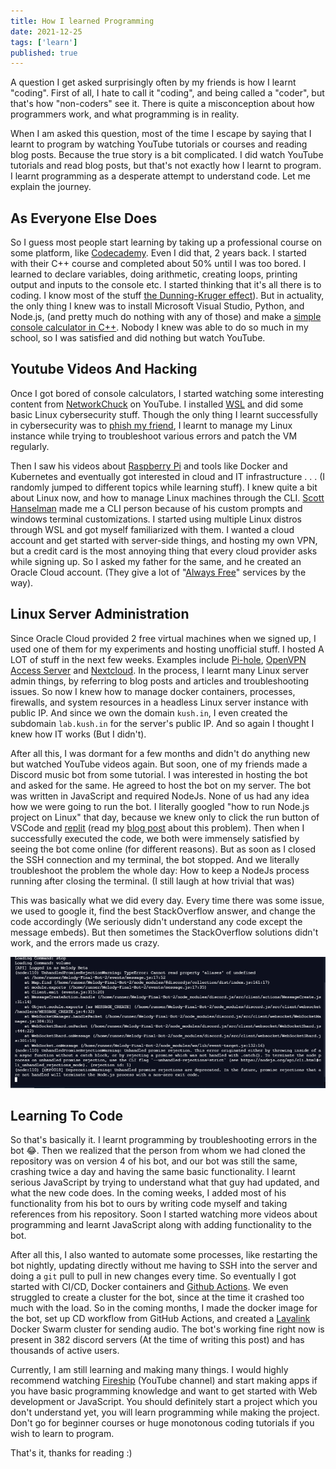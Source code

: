 ```yaml
---
title: How I learned Programming
date: 2021-12-25
tags: ['learn']
published: true
---
```


A question I get asked surprisingly often by my friends is how I learnt "coding". First of all, I hate to call it "coding", and being called a "coder", but that's how "non-coders" see it. There is quite a misconception about how programmers work, and what programming is in reality.

<!--more-->

When I am asked this question, most of the time I escape by saying that I learnt to program by watching YouTube tutorials or courses and reading blog posts. Because the true story is a bit complicated. I did watch YouTube tutorials and read blog posts, but that's not exactly how I learnt to program. I learnt programming as a desperate attempt to understand code. Let me explain the journey.

## As Everyone Else Does

So I guess most people start learning by taking up a professional course on some platform, like [Codecademy](https://www.codecademy.com). Even I did that, 2 years back. I started with their C++ course and completed about 50% until I was too bored. I learned to declare variables, doing arithmetic, creating loops, printing output and inputs to the console etc. I started thinking that it's all there is to coding. I know most of the stuff [the Dunning-Kruger effect](https://en.wikipedia.org/wiki/Dunning%E2%80%93Kruger_effect)). But in actuality, the only thing I knew was to install Microsoft Visual Studio, Python, and Node.js, (and pretty much do nothing with any of those) and make a [simple console calculator in C++](https://github.com/CyLicon/Simple_Calc). Nobody I knew was able to do so much in my school, so I was satisfied and did nothing but watch YouTube.

## Youtube Videos And Hacking

Once I got bored of console calculators, I started watching some interesting content from [NetworkChuck](https://www.youtube.com/user/NetworkChuck) on YouTube. I installed [WSL](https://docs.microsoft.com/en-us/windows/wsl/) and did some basic Linux cybersecurity stuff. Though the only thing I learnt successfully in cybersecurity was to [phish my friend](https://youtu.be/u9dBGWVwMMA), I learnt to manage my Linux instance while trying to troubleshoot various errors and patch the VM regularly.

Then I saw his videos about [Raspberry Pi](https://www.youtu.be/dH3DdLy574M) and tools like Docker and Kubernetes and eventually got interested in cloud and IT infrastructure . . . (I randomly jumped to different topics while learning stuff). I knew quite a bit about Linux now, and how to manage Linux machines through the CLI. [Scott Hanselman](https://www.youtube.com/c/shanselman) made me a CLI person because of his custom prompts and windows terminal customizations. I started using multiple Linux distros through WSL and got myself familiarized with them. I wanted a cloud account and get started with server-side things, and hosting my own VPN, but a credit card is the most annoying thing that every cloud provider asks while signing up. So I asked my father for the same, and he created an Oracle Cloud account. (They give a lot of "[Always Free](https://www.oracle.com/cloud/free/)" services by the way).

## Linux Server Administration

Since Oracle Cloud provided 2 free virtual machines when we signed up, I used one of them for my experiments and hosting unofficial stuff. I hosted A LOT of stuff in the next few weeks. Examples include [Pi-hole](https://pi-hole.net/), [OpenVPN Access Server](https://openvpn.net/access-server/) and [Nextcloud](https://nextcloud.com/). In the process, I learnt many Linux server admin things, by referring to blog posts and articles and troubleshooting issues. So now I knew how to manage docker containers, processes, firewalls, and system resources in a headless Linux server instance with public IP. And since we own the domain `kush.in`, I even created the subdomain `lab.kush.in` for the server's public IP. And so again I thought I knew how IT works (But I didn't).

After all this, I was dormant for a few months and didn't do anything new but watched YouTube videos again. But soon, one of my friends made a Discord music bot from some tutorial. I was interested in hosting the bot and asked for the same. He agreed to host the bot on my server. The bot was written in JavaScript and required NodeJs. None of us had any idea how we were going to run the bot. I literally googled "how to run Node.js project on Linux" that day, because we knew only to click the run button of VSCode and [replit](https://replit.com/) (read my [blog post](https://web.archive.org/web/20240125110353/https://www.kush.in/post/how-to-not-learn-computer-science/) about this problem). Then when I successfully executed the code, we both were immensely satisfied by seeing the bot come online (for different reasons). But as soon as I closed the SSH connection and my terminal, the bot stopped. And we literally troubleshoot the problem the whole day: How to keep a NodeJs process running after closing the terminal. (I still laugh at how trivial that was)

This was basically what we did every day. Every time there was some issue, we used to google it, find the best StackOverflow answer, and change the code accordingly (We seriously didn't understand any code except the message embeds). But then sometimes the StackOverflow solutions didn't work, and the errors made us crazy.

![Melody Error](./melody-error.png)

## Learning To Code

So that's basically it. I learnt programming by troubleshooting errors in the bot :joy:. Then we realized that the person from whom we had cloned the repository was on version 4 of his bot, and our bot was still the same, crashing twice a day and having the same basic functionality. I learnt serious JavaScript by trying to understand what that guy had updated, and what the new code does. In the coming weeks, I added most of his functionality from his bot to ours by writing code myself and taking references from his repository. Soon I started watching more videos about programming and learnt JavaScript along with adding functionality to the bot.

After all this, I also wanted to automate some processes, like restarting the bot nightly, updating directly without me having to SSH into the server and doing a `git` pull to pull in new changes every time. So eventually I got started with CI/CD, Docker containers and [Github Actions](https://github.com/features/actions). We even struggled to create a cluster for the bot, since at the time it crashed too much with the load. So in the coming months, I made the docker image for the bot, set up CD workflow from GitHub Actions, and created a [Lavalink](https://github.com/freyacodes/Lavalink) Docker Swarm cluster for sending audio. The bot's working fine right now is present in 382 discord servers (At the time of writing this post) and has thousands of active users.

Currently, I am still learning and making many things. I would highly recommend watching [Fireship](https://www.youtube.com/c/fireship) (YouTube channel) and start making apps if you have basic programming knowledge and want to get started with Web development or JavaScript. You should definitely start a project which you don't understand yet, you will learn programming while making the project. Don't go for beginner courses or huge monotonous coding tutorials if you wish to learn to program.

That's it, thanks for reading :)
